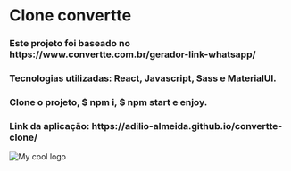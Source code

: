 <h1>Clone convertte</h1>
<h3> Este projeto foi baseado no https://www.convertte.com.br/gerador-link-whatsapp/ </h3> 
<h3> Tecnologias utilizadas: React, Javascript, Sass e MaterialUI. </h3> 
<h3> Clone o projeto, $ npm i, $ npm start e enjoy. </h3> 
<h3> Link da aplicação: https://adilio-almeida.github.io/convertte-clone/ </h3> 

<img src='https://user-images.githubusercontent.com/76663560/167679254-b5405aed-576e-4e89-9fb2-d2dcfbb1b14c.png' alt="My cool logo"/>
